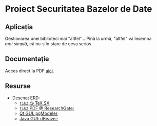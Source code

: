 # Proiect Securitatea Bazelor de Date

## Aplicația
Gestionarea unei biblioteci mai "altfel"... Pînă la urmă, "altfel" va însemna
*mai simplă*, că nu-s în stare de ceva serios.

## Documentație
Acces direct la PDF [aici](https://github.com/adimanea/sla/blob/master/3-bd/proj/doc/story.pdf).

## Resurse
- Desenat ERD:
    + [`tikZ` @ TeX.SX](https://tex.stackexchange.com/questions/462914/how-to-create-an-er-diagram-using-tikzpicture-environment);
    + [`tikZ` PDF @ ResearchGate](https://www.researchgate.net/publication/258778055_Drawing_ER_diagrams_with_TikZ);
    + [Qt GUI: pgModeler](https://github.com/pgmodeler/pgmodeler);
    + [Java GUI: dBeaver](https://github.com/dbeaver/dbeaver);
